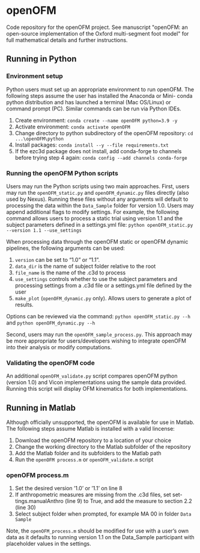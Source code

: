 # openOFM
Code repository for the openOFM project. See manuscript "openOFM: an open-source implementation of the Oxford 
multi-segment foot model" for full mathematical details and further instructions.

## Running in Python

### Environment setup
Python users must set up an appropriate environment to run openOFM.
The following steps assume the user has installed the Anaconda or Mini-
conda python distribution and has launched a terminal (Mac OS/Linux) or
command prompt (PC). Similar commands can be run via Python IDEs.
1. Create environment: ``conda create --name openOFM python=3.9 -y``
2. Activate environment: ``conda activate openOFM``
3. Change directory to python subdirectory of the openOFM repository:
``cd ...\openOFM\python``
4. Install packages: ``conda install --y --file requirements.txt``
5. If the ezc3d package does not install, add conda-forge to channels before
trying step 4 again: ``conda config --add channels conda-forge``

### Running the openOFM Python scripts
Users may run the Python scripts using two main approaches.
First, users may run the ``openOFM_static.py`` and ``openOFM_dynamic.py``
files directly (also used by Nexus). Running these files without any arguments
will default to processing the data within the ``Data_Sample`` folder for version
1.0. Users may append additional flags to modify settings. For example, the
following command allows users to process a static trial using version 1.1 and
the subject parameters defined in a settings.yml file:
``python openOFM_static.py --version 1.1 --use_settings``

When processing data through the openOFM static or openOFM dynamic
pipelines, the following arguments can be used:
1. ``version`` can be set to “1.0” or “1.1”.
2. ``data_dir`` is the name of subject folder relative to the root
3. ``file_name`` is the name of the .c3d to process
4. ``use_settings`` controls whether to use the subject parameters and 
   processing settings from a .c3d file or a settings.yml file defined by the user
5. ``make_plot`` (``openOFM_dynamic.py`` only). Allows users to generate a
plot of results.

Options can be reviewed via the command: ``python openOFM_static.py --h``
and ``python openOFM_dynamic.py --h``

Second, users may run the ``openOFM_sample_process.py``. This approach
may be more appropriate for users/developers wishing to integrate openOFM
into their analysis or modify computations.

### Validating the openOFM code
An additional ``openOFM_validate.py`` script compares openOFM python
(version 1.0) and Vicon implementations using the sample data provided.
Running this script will display OFM kinematics for both implementations.

## Running in Matlab

Although officially unsupported, the openOFM is available for use in
Matlab. The following steps assume Matlab is installed with a valid lincense:
1. Download the openOFM repository to a location of your choice
2. Change the working directory to the Matlab subfolder of the repository
3. Add the Matlab folder and its subfolders to the Matlab path
4. Run the ``openOFM process.m`` or ``openOFM_validate.m`` script

### openOFM process.m
1. Set the desired version ’1.0’ or ’1.1’ on line 8
2. If anthropometric measures are missing from the .c3d files, set set-
tings.manualAnthro (line 9) to True, and add the measure to section
2.2 (line 30)
3. Select subject folder when prompted, for example MA 00 in folder
``Data Sample``

Note, the ``openOFM_process.m`` should be modified for use with a user’s own
data as it defaults to running version 1.1 on the Data_Sample participant
with placeholder values in the settings.